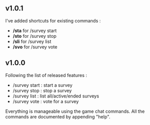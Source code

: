 ﻿## v1.0.1

I've added shortcuts for existing commands :
- **/sta** for /survey start
- **/sto** for /survey stop
- **/sli** for /survey list
- **/svo** for /survey vote

## v1.0.0
Following the list of released features :

- /survey start : start a survey
- /survey stop : stop a survey
- /survey list : list all/active/ended surveys
- /survey vote : vote for a survey

Everything is manageable using the game chat commands. All the commands are documented by appending "help".